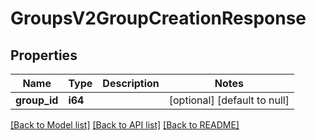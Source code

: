 # GroupsV2GroupCreationResponse

## Properties
Name | Type | Description | Notes
------------ | ------------- | ------------- | -------------
**group_id** | **i64** |  | [optional] [default to null]

[[Back to Model list]](../README.md#documentation-for-models) [[Back to API list]](../README.md#documentation-for-api-endpoints) [[Back to README]](../README.md)


